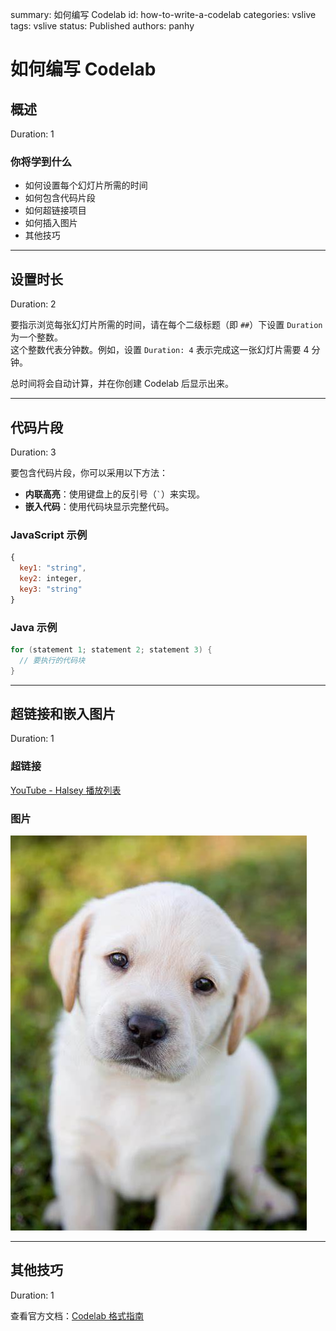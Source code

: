 summary: 如何编写 Codelab
id: how-to-write-a-codelab
categories: vslive
tags: vslive
status: Published
authors: panhy

# 如何编写 Codelab

## 概述  

Duration: 1

### 你将学到什么  

- 如何设置每个幻灯片所需的时间  
- 如何包含代码片段  
- 如何超链接项目  
- 如何插入图片  
- 其他技巧  

---

## 设置时长  

Duration: 2

要指示浏览每张幻灯片所需的时间，请在每个二级标题（即 `##`）下设置 `Duration` 为一个整数。  
这个整数代表分钟数。例如，设置 `Duration: 4` 表示完成这一张幻灯片需要 4 分钟。  

总时间将会自动计算，并在你创建 Codelab 后显示出来。  

---

## 代码片段  

Duration: 3

要包含代码片段，你可以采用以下方法：  

- **内联高亮**：使用键盘上的反引号（`` ` ``）来实现。  
- **嵌入代码**：使用代码块显示完整代码。  

### JavaScript 示例  

```javascript
{ 
  key1: "string", 
  key2: integer,
  key3: "string"
}
```

### Java 示例  

```java
for (statement 1; statement 2; statement 3) {
  // 要执行的代码块
}
```

---

## 超链接和嵌入图片  

Duration: 1

### 超链接  

[YouTube - Halsey 播放列表](https://www.youtube.com/user/iamhalsey/playlists)  

### 图片  

![图片替代文本](assets/puppy.jpg)  

---

## 其他技巧  

Duration: 1

查看官方文档：[Codelab 格式指南](https://github.com/googlecodelabs/tools/blob/master/FORMAT-GUIDE.md)  

